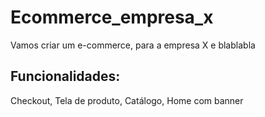 # Ecommerce_empresa_x
Vamos criar um e-commerce, para a empresa X e blablabla

## Funcionalidades:
Checkout, Tela de produto, Catálogo, Home com banner
